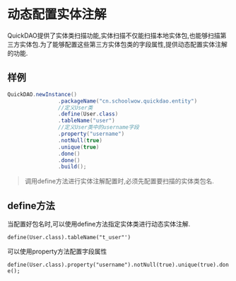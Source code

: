 # 动态配置实体注解

QuickDAO提供了实体类扫描功能,实体扫描不仅能扫描本地实体包,也能够扫描第三方实体包.为了能够配置这些第三方实体包类的字段属性,提供动态配置实体注解的功能.

## 样例

```java
QuickDAO.newInstance()
                .packageName("cn.schoolwow.quickdao.entity")
                //定义User类
                .define(User.class)
                .tableName("user")
                //定义User类中的username字段
                .property("username")
                .notNull(true)
                .unique(true)
                .done()
                .done()
                .build();
```

> 调用define方法进行实体注解配置时,必须先配置要扫描的实体类包名.

## define方法

当配置好包名时,可以使用define方法指定实体类进行动态实体注解.

``define(User.class).tableName("t_user"')``

可以使用property方法配置字段属性

``define(User.class).property("username").notNull(true).unique(true).done();``

